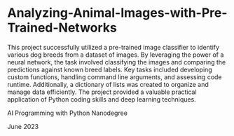 # Analyzing-Animal-Images-with-Pre-Trained-Networks

This project successfully utilized a pre-trained image classifier to identify various dog breeds from a dataset of images. By leveraging the power of a neural network, the task involved classifying the images and comparing the predictions against known breed labels. Key tasks included developing custom functions, handling command line arguments, and assessing code runtime. Additionally, a dictionary of lists was created to organize and manage data efficiently. The project provided a valuable practical application of Python coding skills and deep learning techniques.

AI Programming with Python Nanodegree

June 2023
